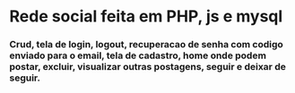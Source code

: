 # Rede social feita em PHP, js e mysql

### Crud, tela de login, logout, recuperacao de senha com codigo enviado para o email, tela de cadastro, home onde podem postar, excluir, visualizar outras postagens, seguir e deixar de seguir.